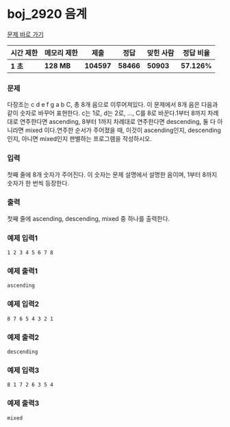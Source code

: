 # boj_2920 음계

<a href="https://www.acmicpc.net/problem/2920">문제 바로 가기</a>
            
| **시간 제한** | **메모리 제한** | **제출** | **정답** | **맞힌 사람** | **정답 비율** |
| ------------- | --------------- | -------- | -------- | ------------- | ------------- |
| **1 초** | **128 MB** | **104597** | **58466** | **50903** | **57.126%** |

### 문제

다장조는 c d e f g a b C, 총 8개 음으로 이루어져있다. 이 문제에서 8개 음은 다음과 같이 숫자로 바꾸어 표현한다. c는 1로, d는 2로, ..., C를 8로 바꾼다.1부터 8까지 차례대로 연주한다면 ascending, 8부터 1까지 차례대로 연주한다면 descending, 둘 다 아니라면 mixed 이다.연주한 순서가 주어졌을 때, 이것이 ascending인지, descending인지, 아니면 mixed인지 판별하는 프로그램을 작성하시오.

### 입력
            
첫째 줄에 8개 숫자가 주어진다. 이 숫자는 문제 설명에서 설명한 음이며, 1부터 8까지 숫자가 한 번씩 등장한다.
            
### 출력

첫째 줄에 ascending, descending, mixed 중 하나를 출력한다.

### 예제 입력1

```
1 2 3 4 5 6 7 8
```

### 예제 출력1

```
ascending
```

### 예제 입력2

```
8 7 6 5 4 3 2 1
```

### 예제 출력2

```
descending
```

### 예제 입력3

```
8 1 7 2 6 3 5 4
```

### 예제 출력3

```
mixed
```

